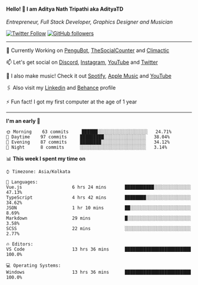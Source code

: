 <h4>Hello! 👋 I am Aditya Nath Tripathi aka AdityaTD</h4>
<p><em>Entrepreneur, Full Stack Developer, Graphics Designer and Musician</em></p>

[![Twitter Follow](https://img.shields.io/twitter/follow/adityatripathid?label=Follow)](https://twitter.com/adityatripathid)
[![GitHub followers](https://img.shields.io/github/followers/AdityaTD?label=Follow&style=social)](https://github.com/AdityaTD)

----
🔭 Currently Working on [PenguBot](https://github.com/PenguBot), [TheSocialCounter](https://thesocialcounter.com) and [Climactic](https://climactic.co)

📫 Let's get social on [Discord](https://discord.gg/cu8aMYw), [Instagram](https://instagram.com/aditya_td), [YouTube](https://youtube.com/AdityaTD) and [Twitter](https://twitter.com/adityatripathid)

🎵 I also make music! Check it out [Spotify](https://open.spotify.com/artist/3MKIyx6JG4TwZNSHnmNyMm), [Apple Music](https://music.apple.com/us/artist/aditya-tripathi/1504395195) and [YouTube](https://youtube.com/AdityaTD)

🖇️ Also visit my [Linkedin](https://www.linkedin.com/in/adityatd) and [Behance](https://www.behance.net/AdityaTD) profile

⚡ Fun fact! I got my first computer at the age of 1 year

----

<!--START_SECTION:waka-->
**I'm an early 🐤** 

```text
🌞 Morning    63 commits     ██████░░░░░░░░░░░░░░░░░░░   24.71% 
🌆 Daytime    97 commits     █████████░░░░░░░░░░░░░░░░   38.04% 
🌃 Evening    87 commits     ████████░░░░░░░░░░░░░░░░░   34.12% 
🌙 Night      8 commits      ░░░░░░░░░░░░░░░░░░░░░░░░░   3.14%

```


📊 **This week I spent my time on** 

```text
⌚︎ Timezone: Asia/Kolkata

💬 Languages: 
Vue.js                   6 hrs 24 mins       ███████████░░░░░░░░░░░░░░   47.13% 
TypeScript               4 hrs 42 mins       ████████░░░░░░░░░░░░░░░░░   34.62% 
JSON                     1 hr 10 mins        ██░░░░░░░░░░░░░░░░░░░░░░░   8.69% 
Markdown                 29 mins             █░░░░░░░░░░░░░░░░░░░░░░░░   3.58% 
SCSS                     22 mins             ░░░░░░░░░░░░░░░░░░░░░░░░░   2.77%

🔥 Editors: 
VS Code                  13 hrs 36 mins      █████████████████████████   100.0%

💻 Operating Systems: 
Windows                  13 hrs 36 mins      █████████████████████████   100.0%

```


<!--END_SECTION:waka-->